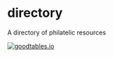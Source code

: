 # directory

A directory of philatelic resources

[![goodtables.io](https://goodtables.io/badge/github/stampsfoundation/directory.svg)](https://goodtables.io/github/stampsfoundation/directory)
